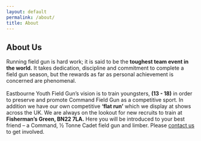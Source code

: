 ```yaml
---
layout: default
permalink: /about/
title: About
---
```


<div class="row">
  <div class="col-8 offset-2 center subtitle"><h2>About Us</h2></div>
</div>
<div class="sub-content">
  <div class="row">
    <div class="col-12">
      <p>
        Running field gun is hard work; it is said to be the
        <b>toughest team event in the world.</b> It takes dedication, discipline
        and commitment to complete a field gun season, but the rewards as far as
        personal achievement is concerned are phenomenal. 
        <br/>
        <br/>
        Eastbourne Youth Field Gun’s vision is to train youngsters,
        <b>(13 - 18)</b> in order to preserve and promote Command Field Gun as a
        competitive sport. In addition we have our own competitive
        <b>‘flat run’</b> which we display at shows across the UK. We are always
        on the lookout for new recruits to train at
        <b>Fisherman’s Green, BN22 7LA.</b> Here you will be introduced to your
        best friend – a Command, ½ Tonne Cadet field gun and limber. Please
        <a class="regular-link" href="/contact">contact us</a> to get involved.
      </p>
    </div>
  </div>
</div>
